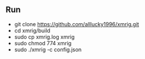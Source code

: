 ## Run
- git clone https://github.com/alllucky1996/xmrig.git
- cd xmrig/build
- sudo cp  xmrig.log xmrig
- sudo chmod 774 xmrig
- sudo ./xmrig -c config.json
